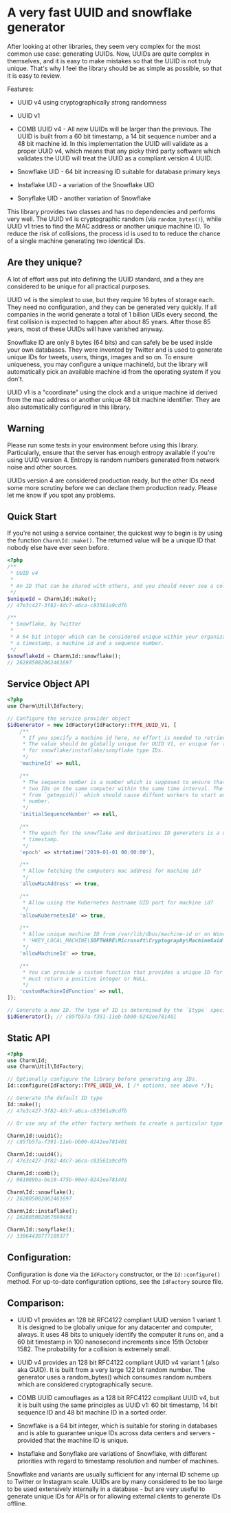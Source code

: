 A very fast UUID and snowflake generator
========================================

After looking at other libraries, they seem very complex for the most common use case:
generating UUIDs. Now, UUIDs are quite complex in themselves, and it is easy to make mistakes
so that the UUID is not truly unique. That's why I feel the library should be as simple as
possible, so that it is easy to review.

Features:

 * UUID v4 using cryptographically strong randomness

 * UUID v1

 * COMB UUID v4 - All new UUIDs will be larger than the previous. The UUID is built from
   a 60 bit timestamp, a 14 bit sequence number and a 48 bit machine id. In this implementation
   the UUID will validate as a proper UUID v4, which means that any picky third party software
   which validates the UUID will treat the UUID as a compliant version 4 UUID.

 * Snowflake UID - 64 bit increasing ID suitable for database primary keys

 * Instaflake UID - a variation of the Snowflake UID

 * Sonyflake UID - another variation of Snowflake

This library provides two classes and has no dependencies and performs very well. The UUID v4
is cryptographic random (via `random_bytes()`), while UUID v1 tries to find the MAC address
or another unique machine ID. To reduce the risk of collisions, the process id is used to
to reduce the chance of a single machine generating two identical IDs.


Are they unique?
----------------

A lot of effort was put into defining the UUID standard, and a they are considered to be unique
for all practical purposes.

UUID v4 is the simplest to use, but they require 16 bytes of storage each. They need no 
configuration, and they can be generated very quickly. If all companies in the world generate 
a total of 1 billion UIDs every second, the first collision is expected to happen after about 
85 years. After those 85 years, most of these UUIDs will have vanished anyway.

Snowflake ID are only 8 bytes (64 bits) and can safely be be used inside your own databases. 
They were invented by Twitter and is used to generate unique IDs for tweets, users, things, 
images and so on. To ensure uniqueness, you may configure a unique machineId, but the library
will automatically pick an available machine id from the operating system if you don't.

UUID v1 is a "coordinate" using the clock and a unique machine id derived from the mac address
or another unique 48 bit machine identifier. They are also automatically configured in this 
library.


Warning
-------

Please run some tests in your environment before using this library. Particularly, ensure
that the server has enough entropy available if you're using UUID version 4. Entropy is random
numbers generated from network noise and other sources.

UUIDs version 4 are considered production ready, but the other IDs need some more scrutiny
before we can declare them production ready. Please let me know if you spot any problems.


Quick Start
-----------

If you're not using a service container, the quickest way to begin is by using the function
`Charm\Id::make()`. The returned value will be a unique ID that nobody else have ever seen
before.

```php
<?php
/**
 * UUID v4
 *
 * An ID that can be shared with others, and you should never see a collision.
 */
$uniqueId = Charm\Id::make();
// 47e3c427-3f82-4dc7-a6ca-c83561a9cdfb

/**
 * Snowflake, by Twitter
 *
 * A 64 bit integer which can be considered unique within your organization, built from
 * a timestamp, a machine id and a sequence number.
 */
$snowflakeId = Charm\Id::snowflake();
// 262805082062461697
```

Service Object API
------------------

```php
<?php
use Charm\Util\IdFactory;

// Configure the service provider object
$idGenerator = new IdFactory(IdFactory::TYPE_UUID_V1, [
    /**
     * If you specify a machine id here, no effort is needed to retrieve a machine id.
     * The value should be globally unique for UUID V1, or unique for the organization
     * for snowflake/instaflake/sonyflake type IDs.
     */
    'machineId' => null,

    /**
     * The sequence number is a number which is supposed to ensure that we don't generate
     * two IDs on the same computer within the same time interval. The default value is derived
     * from `getmypid()` which should cause diffent workers to start on a different sequence
     * number.
     */
    'initialSequenceNumber' => null,

    /**
     * The epoch for the snowflake and derivatives ID generators is a unix
     * timestamp.
     */
    'epoch' => strtotime('2019-01-01 00:00:00'),

    /**
     * Allow fetching the computers mac address for machine id?
     */
    'allowMacAddress' => true,

    /**
     * Allow using the Kubernetes hostname UID part for machine id?
     */
    'allowKubernetesId' => true,

    /**
     * Allow unique machine ID from /var/lib/dbus/machine-id or on Windows, the registry entry in 
     * 'HKEY_LOCAL_MACHINE\SOFTWARE\Microsoft\Cryptography\MachineGuid'?
     */
    'allowMachineId' => true,

    /**
     * You can provide a custom function that provides a unique ID for the machine. The function
     * must return a positive integer or NULL.
     */
    'customMachineIdFunction' => null,
]);

// Generate a new ID. The type of ID is determined by the `$type` specified in the constructor.
$idGenerator(); // c85fb57a-f391-11eb-bb00-0242ee781401
```

Static API
----------

```php
<?php
use Charm\Id;
use Charm\Util\IdFactory;

// Optionally configure the library before generating any IDs.
Id::configure(IdFactory::TYPE_UUID_V4, [ /* options, see above */);

// Generate the default ID type
Id::make();
// 47e3c427-3f82-4dc7-a6ca-c83561a9cdfb

// Or use any of the other factory methods to create a particular type of ID

Charm\Id::uuid1();
// c85fb57a-f391-11eb-bb00-0242ee781401

Charm\Id::uuid4();
// 47e3c427-3f82-4dc7-a6ca-c83561a9cdfb

Charm\Id::comb();
// 061089ba-be18-475b-90ed-0242ee781401

Charm\Id::snowflake();
// 262805082062461697

Charm\Id::instaflake();
// 262805082067699458

Charm\Id::sonyflake();
// 33064438777189377
```


Configuration:
--------------

Configuration is done via the `IdFactory` constructor, or the `Id::configure()` method.
For up-to-date configuration options, see the `IdFactory` source file.


Comparison:
-----------

* UUID v1 provides an 128 bit RFC4122 compliant UUID version 1 variant 1. It is designed to
  be globally unique for any datacenter and computer, always. It uses 48 bits to uniquely 
  identify the computer it runs on, and a 60 bit timestamp in 100 nanosecond increments 
  since 15th October 1582. The probability for a collision is extremely small.

* UUID v4 provides an 128 bit RFC4122 compliant UUID v4 variant 1 (also aka GUID). It is 
  built from a very large 122 bit random number. The generator uses a random_bytes() which
  consumes random numbers which are considered cryptographically secure.

* COMB UUID camouflages as a 128 bit RFC4122 compliant UUID v4, but it is built using the same
  principles as UUID v1: 60 bit timestamp, 14 bit sequence ID and 48 bit machine ID in a
  sorted order. 

* Snowflake is a 64 bit integer, which is suitable for storing in databases and is able to
  guarantee unique IDs across data centers and servers - provided that the machine ID is
  unique. 

* Instaflake and Sonyflake are variations of Snowflake, with different priorities with regard
  to timestamp resolution and number of machines.


Snowflake and variants are usually sufficient for any internal ID scheme up to Twitter or
Instagram scale. UUIDs are by many considered to be too large to be used extensively 
internally in a database - but are very useful to generate unique IDs for APIs or for allowing
external clients to generate IDs offline.
